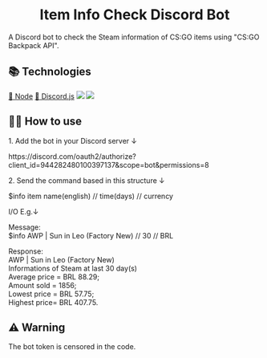 <h1 align="center">Item Info Check Discord Bot</h1>
<p>A Discord bot to check the Steam information of CS:GO items using "CS:GO Backpack API".</p>

<h2>📚 Technologies</h2>
<a href="https://nodejs.org/en/">🔗 Node</a>
<a href="https://discord.js.org/#/">🔗 Discord.js</a>
<img src="https://img.shields.io/static/v1?label=npm&message=v16.13.0&color=5CAD47&style=for-the-badge&logo=Node.js"/>
<img src="https://img.shields.io/static/v1?label=npm&message=v13.6.0&color=4752C4&style=for-the-badge&logo=Discord"/>

<h2>👨‍💻 How to use</h2>
<p>1. Add the bot in your Discord server ↓</p>
<p>https://discord.com/oauth2/authorize?client_id=944282480100397137&scope=bot&permissions=8</p>
<p>2. Send the command based in this structure ↓</p>
<p>$info item name(english) // time(days) // currency</p>
<p>I/O E.g.↓</p>
<p>Message:<br>
$info AWP | Sun in Leo (Factory New) // 30 // BRL</p>
<p>Response:<br>
AWP | Sun in Leo (Factory New)<br>
Informations of Steam at last 30 day(s)<br>
Average price = BRL 88.29;<br>
Amount sold = 1856;<br>
Lowest price = BRL 57.75;<br>
Highest price= BRL 407.75.</p>

<h2>⚠️ Warning</h2>
<p>The bot token is censored in the code.</p>
